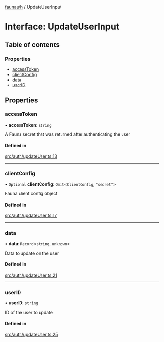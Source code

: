 [faunauth](../index.md) / UpdateUserInput

# Interface: UpdateUserInput

## Table of contents

### Properties

- [accessToken](UpdateUserInput.md#accesstoken)
- [clientConfig](UpdateUserInput.md#clientconfig)
- [data](UpdateUserInput.md#data)
- [userID](UpdateUserInput.md#userid)

## Properties

### accessToken

• **accessToken**: `string`

A Fauna secret that was returned after authenticating the user

#### Defined in

[src/auth/updateUser.ts:13](https://github.com/alexnitta/faunauth/blob/a52671e/src/auth/updateUser.ts#L13)

___

### clientConfig

• `Optional` **clientConfig**: `Omit`<`ClientConfig`, ``"secret"``\>

Fauna client config object

#### Defined in

[src/auth/updateUser.ts:17](https://github.com/alexnitta/faunauth/blob/a52671e/src/auth/updateUser.ts#L17)

___

### data

• **data**: `Record`<`string`, `unknown`\>

Data to update on the user

#### Defined in

[src/auth/updateUser.ts:21](https://github.com/alexnitta/faunauth/blob/a52671e/src/auth/updateUser.ts#L21)

___

### userID

• **userID**: `string`

ID of the user to update

#### Defined in

[src/auth/updateUser.ts:25](https://github.com/alexnitta/faunauth/blob/a52671e/src/auth/updateUser.ts#L25)
